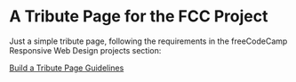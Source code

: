 # A Tribute Page for the FCC Project #

Just a simple tribute page, following the requirements in the freeCodeCamp Responsive Web Design projects section:

[Build a Tribute Page Guidelines](https://www.freecodecamp.org/learn/responsive-web-design/responsive-web-design-projects/build-a-tribute-page)